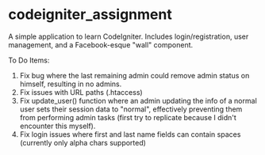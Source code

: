 codeigniter_assignment
======================

A simple application to learn CodeIgniter. Includes login/registration, user management, and a Facebook-esque "wall" component.

To Do Items:
<ol>
<li>Fix bug where the last remaining admin could remove admin status on himself, resulting in no admins.</li>
<li>Fix issues with URL paths (.htaccess)</li>
<li>Fix update_user() function where an admin updating the info of a normal user sets their session data to "normal", effectively preventing them from performing admin tasks (first try to replicate because I didn't encounter this myself).</li>
<li>Fix login issues where first and last name fields can contain spaces (currently only alpha chars supported)</li>
</ol>
